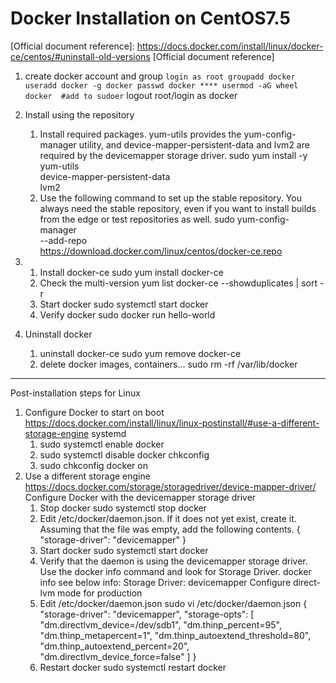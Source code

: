 # Docker Installation on CentOS7.5

[Official document reference]: https://docs.docker.com/install/linux/docker-ce/centos/#uninstall-old-versions [Official document reference]

1.  create docker account and group
    `
    login as root
    groupadd docker
    useradd docker -g docker
    passwd docker ****
    usermod -aG wheel docker  #add to sudoer
    `
    logout root/login as docker

2.  Install using the repository
    1)  Install required packages. yum-utils provides the yum-config-manager utility, and device-mapper-persistent-data and lvm2 are required by the devicemapper storage driver.
      sudo yum install -y yum-utils \
      device-mapper-persistent-data \
      lvm2
    2)  Use the following command to set up the stable repository. You always need the stable repository, even if you want to install builds from the edge or test repositories as well.
        sudo yum-config-manager \
            --add-repo \
            https://download.docker.com/linux/centos/docker-ce.repo

3.  1)  Install docker-ce
        sudo yum install docker-ce
    2)  Check the multi-version
        yum list docker-ce --showduplicates | sort -r
    3)  Start docker
        sudo systemctl start docker
    4)  Verify docker
        sudo docker run hello-world

4.  Uninstall docker
    1)  uninstall docker-ce
        sudo yum remove docker-ce
    2)  delete docker images, containers...
        sudo rm -rf /var/lib/docker

---------------------------------------------
Post-installation steps for Linux

1.  Configure Docker to start on boot
    https://docs.docker.com/install/linux/linux-postinstall/#use-a-different-storage-engine
    systemd
    1)  sudo systemctl enable docker
    2)  sudo systemctl disable docker
    chkconfig
    1)  sudo chkconfig docker on
2.  Use a different storage engine
    https://docs.docker.com/storage/storagedriver/device-mapper-driver/
    Configure Docker with the devicemapper storage driver
    1)  Stop docker
        sudo systemctl stop docker
    2)  Edit /etc/docker/daemon.json. If it does not yet exist, create it. Assuming that the file was empty, add the following contents.
        {
            "storage-driver": "devicemapper"
        }
    3)  Start docker
        sudo systemctl start docker
    4)  Verify that the daemon is using the devicemapper storage driver. Use the docker info command and look for Storage Driver.
        docker info
        see below info:
            Storage Driver: devicemapper
    Configure direct-lvm mode for production
    1)  Edit /etc/docker/daemon.json
        sudo vi /etc/docker/daemon.json
{
  "storage-driver": "devicemapper",
  "storage-opts": [
    "dm.directlvm_device=/dev/sdb1",
    "dm.thinp_percent=95",
    "dm.thinp_metapercent=1",
    "dm.thinp_autoextend_threshold=80",
    "dm.thinp_autoextend_percent=20",
    "dm.directlvm_device_force=false"
  ]
}
    2)  Restart docker
        sudo systemctl restart docker

